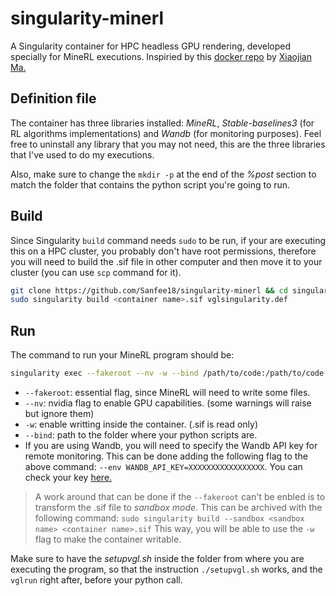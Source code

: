 # singularity-minerl
A Singularity container for HPC headless GPU rendering, developed specially for MineRL executions. Inspiried by this [docker repo](https://github.com/jeasinema/egl-docker) by [Xiaojian Ma.](https://github.com/jeasinema)

## Definition file
The container has three libraries installed: _MineRL_, _Stable-baselines3_ (for RL algorithms implementations) and _Wandb_ (for monitoring purposes). Feel free to uninstall any library that you may not need, this are the three libraries that I've used to do my executions.

Also, make sure to change the `mkdir -p` at the end of the _%post_ section to match the folder that contains the python script you're going to run.

## Build
Since Singularity `build` command needs `sudo` to be run, if your are executing this on a HPC cluster, you probably don't have root permissions, therefore you will need to build the .sif file in other computer and then move it to your cluster (you can use `scp` command for it).

```bash
git clone https://github.com/Sanfee18/singularity-minerl && cd singularity-minerl
sudo singularity build <container name>.sif vglsingularity.def
```

## Run
The command to run your MineRL program should be:
```bash
singularity exec --fakeroot --nv -w --bind /path/to/code:/path/to/code <container name>.sif ./setupvgl.sh vglrun /opt/conda/envs/minerl/bin/python /path/to/code/<script name>.py
```
- `--fakeroot`: essential flag, since MineRL will need to write some files.
- `--nv`: nvidia flag to enable GPU capabilities. (some warnings will raise but ignore them)
- `-w`: enable writting inside the container. (.sif is read only)
- `--bind`: path to the folder where your python scripts are.
- If you are using Wandb, you will need to specify the Wandb API key for remote monitoring. This can be done adding the following flag to the above command: `--env WANDB_API_KEY=XXXXXXXXXXXXXXXXX`. You can check your key [here.](https://wandb.ai/authorize)

> A work around that can be done if the `--fakeroot` can't be enbled is to transform the .sif file to _sandbox mode_. This can be archived with the following command:
> `sudo singularity build --sandbox <sandbox name> <container name>.sif`
> This way, you will be able to use the `-w` flag to make the container writable.

Make sure to have the _setupvgl.sh_ inside the folder from where you are executing the program, so that the instruction `./setupvgl.sh` works, and the `vglrun` right after, before your python call.